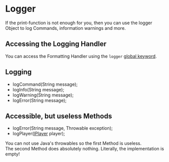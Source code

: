 # Logger

If the print-function is not enough for you, then you can use the logger Object to log Commands, information warnings and more.

## Accessing the Logging Handler
You can access the Formatting Handler using the `logger` [global keyword](/Vanilla/Global_Functions).

## Logging 

- logCommand(String message);
- logInfo(String message);
- logWarning(String message);
- logError(String message);



## Accessible, but useless Methods

- logError(String message, Throwable exception);
- logPlayer([IPlayer](/Vanilla/Game/IPlayer) player);

You can not use Java's throwables so the first Method is useless.  
The second Method does absolutely nothing. Literally, the implementation is empty!